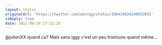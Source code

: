 ```yaml
---
layout: status
originalUrl: 'https://twitter.com/marcgg/status/106415828248952833'
isReply: true
date: 2011-08-24 17:21:25
---
```


@julienXX quand ca?
Mais sans iggy c'est un peu tristoune quand même...
